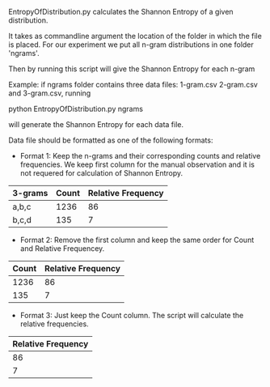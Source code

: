 EntropyOfDistribution.py calculates the Shannon Entropy of a given distribution.

It takes as commandline argument the location of the folder in which the file is placed. For our experiment we put all n-gram distributions in one folder 'ngrams'.

Then by running this script will give the Shannon Entropy for each n-gram

Example:
if ngrams folder contains three data files: 1-gram.csv 2-gram.csv and 3-gram.csv, running

python EntropyOfDistribution.py ngrams

will generate the Shannon Entropy for each data file.

Data file should be formatted as one of the following formats:

- Format 1: Keep the n-grams and their corresponding counts and relative frequencies. We keep first column for the manual observation and it is not requered for calculation of Shannon Entropy.

| 3-grams   | Count | Relative Frequency |
| ------------- | ------------- | ------------- |
| a,b,c  | 1236  | 86
| b,c,d  | 135  | 7

- Format 2: Remove the first column and keep the same order for Count and Relative Frequencey.

| Count | Relative Frequency |
| ------------- | ------------- |
| 1236  | 86
| 135  | 7

- Format 3: Just keep the Count column. The script will calculate the relative frequencies.

| Relative Frequency |
| ------------- |
| 86
| 7
